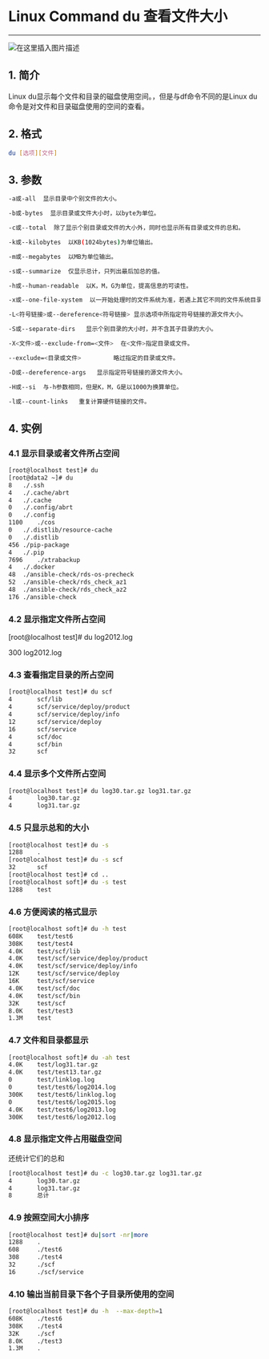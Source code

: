 #  Linux Command du 查看文件大小



---

![在这里插入图片描述](https://img-blog.csdnimg.cn/acc6ec7d923847f493f5b686b5f3cf3c.gif#pic_center)


##  1. 简介
Linux du显示每个文件和目录的磁盘使用空间。，但是与df命令不同的是Linux du命令是对文件和目录磁盘使用的空间的查看。

## 2. 格式

```bash
du [选项][文件]
```

##  3. 参数

```bash
-a或-all  显示目录中个别文件的大小。   

-b或-bytes  显示目录或文件大小时，以byte为单位。   

-c或--total  除了显示个别目录或文件的大小外，同时也显示所有目录或文件的总和。 

-k或--kilobytes  以KB(1024bytes)为单位输出。

-m或--megabytes  以MB为单位输出。   

-s或--summarize  仅显示总计，只列出最后加总的值。

-h或--human-readable  以K，M，G为单位，提高信息的可读性。

-x或--one-file-xystem  以一开始处理时的文件系统为准，若遇上其它不同的文件系统目录则略过。 

-L<符号链接>或--dereference<符号链接> 显示选项中所指定符号链接的源文件大小。   

-S或--separate-dirs   显示个别目录的大小时，并不含其子目录的大小。 

-X<文件>或--exclude-from=<文件>  在<文件>指定目录或文件。   

--exclude=<目录或文件>         略过指定的目录或文件。    

-D或--dereference-args   显示指定符号链接的源文件大小。   

-H或--si  与-h参数相同，但是K，M，G是以1000为换算单位。   

-l或--count-links   重复计算硬件链接的文件。  
```

## 4. 实例

###  4.1 显示目录或者文件所占空间 

```bash
[root@localhost test]# du
[root@data2 ~]# du
8	./.ssh
4	./.cache/abrt
4	./.cache
0	./.config/abrt
0	./.config
1100	./cos
0	./.distlib/resource-cache
0	./.distlib
456	./pip-package
4	./.pip
7696	./xtrabackup
4	./.docker
48	./ansible-check/rds-os-precheck
52	./ansible-check/rds_check_az1
48	./ansible-check/rds_check_az2
176	./ansible-check

```
### 4.2 显示指定文件所占空间

[root@localhost test]# du log2012.log 

300     log2012.log

### 4.3 查看指定目录的所占空间

```bash
[root@localhost test]# du scf
4       scf/lib
4       scf/service/deploy/product
4       scf/service/deploy/info
12      scf/service/deploy
16      scf/service
4       scf/doc
4       scf/bin
32      scf
```
### 4.4 显示多个文件所占空间

```bash
[root@localhost test]# du log30.tar.gz log31.tar.gz 
4       log30.tar.gz
4       log31.tar.gz
```
### 4.5 只显示总和的大小

```bash
[root@localhost test]# du -s
1288    .
[root@localhost test]# du -s scf
32      scf
[root@localhost test]# cd ..
[root@localhost soft]# du -s test
1288    test
```
### 4.6 方便阅读的格式显示

```bash
[root@localhost soft]# du -h test
608K    test/test6
308K    test/test4
4.0K    test/scf/lib
4.0K    test/scf/service/deploy/product
4.0K    test/scf/service/deploy/info
12K     test/scf/service/deploy
16K     test/scf/service
4.0K    test/scf/doc
4.0K    test/scf/bin
32K     test/scf
8.0K    test/test3
1.3M    test
```

### 4.7 文件和目录都显示

```bash
[root@localhost soft]# du -ah test
4.0K    test/log31.tar.gz
4.0K    test/test13.tar.gz
0       test/linklog.log
0       test/test6/log2014.log
300K    test/test6/linklog.log
0       test/test6/log2015.log
4.0K    test/test6/log2013.log
300K    test/test6/log2012.log
```
### 4.8 显示指定文件占用磁盘空间
还统计它们的总和

```bash
[root@localhost test]# du -c log30.tar.gz log31.tar.gz 
4       log30.tar.gz
4       log31.tar.gz
8       总计
```
### 4.9 按照空间大小排序

```bash
[root@localhost test]# du|sort -nr|more
1288    .
608     ./test6
308     ./test4
32      ./scf
16      ./scf/service
```
### 4.10 输出当前目录下各个子目录所使用的空间

```bash
[root@localhost test]# du -h  --max-depth=1
608K    ./test6
308K    ./test4
32K     ./scf
8.0K    ./test3
1.3M    .
```

